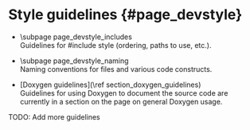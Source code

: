 Style guidelines {#page_devstyle}
================

 - \subpage page_devstyle_includes <br/>
   Guidelines for \#include style (ordering, paths to use, etc.).

 - \subpage page_devstyle_naming <br/>
   Naming conventions for files and various code constructs.

 - [Doxygen guidelines](\ref section_doxygen_guidelines) <br/>
   Guidelines for using Doxygen to document the source code are currently in a
   section on the page on general Doxygen usage.

TODO: Add more guidelines
